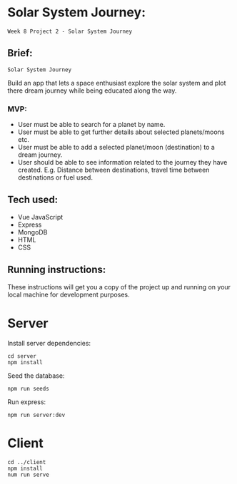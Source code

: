 # Solar System Journey:
    Week 8 Project 2 - Solar System Journey
## Brief:
    Solar System Journey

   Build an app that lets a space enthusiast explore the solar system and plot there dream journey while being educated along the way.

### MVP:

* User must be able to search for a planet by name.
* User must be able to get further details about selected planets/moons etc.
* User must be able to add a selected planet/moon (destination) to a dream journey.
* User should be able to see information related to the journey they have created. E.g. Distance between destinations,
travel time between destinations or fuel used. 

## Tech used:

* Vue JavaScript
* Express 
* MongoDB 
* HTML
* CSS 

## Running instructions:

These instructions will get you a copy of the project up and running on your local machine for development purposes.

# Server

Install server dependencies:

```
cd server
npm install
```

Seed the database:

```
npm run seeds
```

Run express:

```
npm run server:dev
```

# Client

```
cd ../client
npm install
num run serve
```
